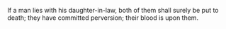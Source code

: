 If a man lies with his daughter-in-law, both of them shall surely be put to death; they have committed perversion; their blood is upon them.
